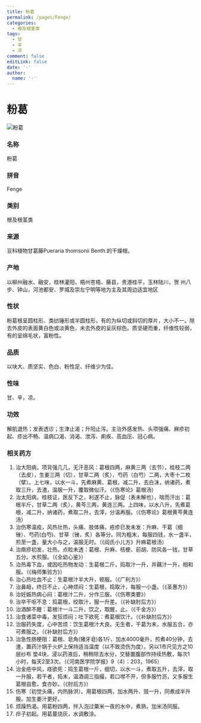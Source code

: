 ```yaml
---
title: 粉葛
permalink: /pages/Fenge/
categories: 
  - 根及根茎类
tags: 
  - 甘
  - 辛
  - 凉
comment: false
editLink: false
date: '·'
author: 
  name: '·'
---
```

# 粉葛

![粉葛](https://image.zhongyibaike.com/image/%E8%91%9B%E6%A0%B9/%E6%9F%B4%E8%91%9B%E6%A0%B9.jpg)

<!-- more -->
### 名称
粉葛

### 拼音
Fenge

### 类别
根及根茎类

### 来源
豆科植物甘葛藤Pueraria thomsonii Benth.的干燥根。

### 产地
以柳州融水、融安，桂林灌阳，梧州苍梧、藤县，贵港桂平，玉林陆川，贺
州八步、钟山，河池都安、罗城及崇左宁明等地为主及其周边适宜地区

### 性状
粉葛根呈圆柱形、类纺锤形或半圆柱形，有的为纵切或斜切的厚片，大小不一。除去外皮的表面黄白色或淡黄色，未去外皮的呈灰棕色。质坚硬而重，纤维性较弱，有的呈绵毛状，富粉性。

### 品质
以块大、质坚实、色白、粉性足、纤维少为佳。

### 性味
甘、辛，凉。

### 功效
解肌退热；发表透诊；生津止渴；升阳止泻。主治外感发热、头项强痛、麻疹初起、疹出不畅、温病口渴、消渴、泄泻、痢疾、高血压、冠心病。

### 相关药方
1. 治大阳病，项背强几几，无汗恶风：葛根四两，麻黄三两（去节），桂枝二两（去皮），生姜三两（切），甘草二两（炙），芍药（白芍）二两，大枣十二枚（擘）。上七味，以水一斗，先煮麻黄、葛根，减二升，去白沫，纳诸药，煮取三升，去渣，温服一升，覆取微似汗。（《伤寒论》葛根汤）
2. 治太阳病，桂枝证，医反下之，利遂不止，脉促（表未解也），喘而汗出：葛根半斤，甘草二两（炙），黄芩三两，黄连三两。上四味，以水八升，先煮葛根，减二升，纳诸药，煮取二升，去滓，分温再服。（《伤寒论》葛根黄芩黄连汤）
3. 治伤寒温疫，风热壮热，头痛、肢体痛，疮疹已发未发：升麻、干葛（细锉）、芍药(白芍)、甘草（锉，炙）各等分。同为粗末，每服四钱，水一盏半，煎至一盏，量大小与之，温服无时。（《阎氏小儿方》升麻葛根汤）
4. 治癍疹初发，壮热，点粒未透：葛根、升麻、桔梗、前胡、防风各一钱，甘草五分。水煎服。（《全幼心鉴》）
5. 治热毒下血，或因吃热物发动：生葛根二斤，捣取汁一升，并藕汁一升，相和服。（《梅师集验方》）
6. 治心热吐血不止：生葛根汁半大升，顿服。（《广利方》）
7. 治鼻衄，终日不止，心神烦闷：生葛根，捣取汁，每服一小盏。（《圣惠方》）
8. 治妊娠热病心闷：葛根汁二升，分作三服。（《伤寒类要》）
9. 治卒干呕不息：捣葛根，绞取汁，服一升差。（《补缺肘后方》）
10. 治酒醉不醒：葛根汁一斗二升，饮之，取醒，止。（《千金方》）
11. 治食诸菜中毒，发狂烦闷；吐下欲死：煮葛根饮汁。（《补缺肘后方》）
12. 治服药失度，心中苦烦：饮生葛根汁大良。无生者，干葛为末，水服五合，亦可煮服之。（《补缺肘后方》）
13. 治急性肠梗阻：葛根、皂角(猪牙皂)各1斤，加水4000毫升，煎煮40分钟，去渣，置药汁锅于火炉上保持适当温度（以不致烫伤为度）。另以1市尺见方之10层纱布 垫4块，浸以药液后，稍稍除去水分，交替置腹部作持续热敷，每次1小时，每天2至3次。（《河南医学院学报》9（4）：203，1965）
14. 治金疮中风，痉欲死：捣生葛根一斤，细切，以水一斗，煮取五升，去滓，取一升服，若干者，捣末，温酒调三指撮，若口噤不开，但多服竹沥，又多服生葛根自愈，食亦妙。（《肘后方》）
15. 伤寒（初觉头痛，内热脉洪）。用葛根四两，加水两升、豉一升，同煮成半升服。加生姜汁更好。
16. 烦躁热渴。用葛粉四两，拌入泡过粟米一夜的水中，煮熟，加米汤同服。
17. 疖子初起。用葛蔓烧灰，水调敷涂。